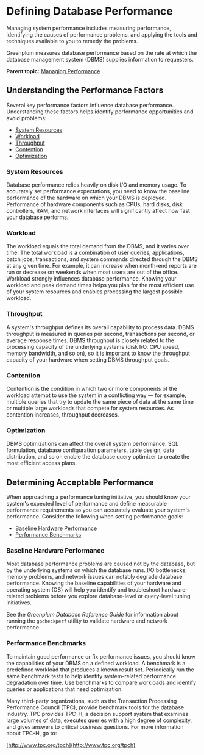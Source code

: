 # Defining Database Performance 

Managing system performance includes measuring performance, identifying the causes of performance problems, and applying the tools and techniques available to you to remedy the problems.

Greenplum measures database performance based on the rate at which the database management system \(DBMS\) supplies information to requesters.

**Parent topic:** [Managing Performance](partV.html)

## Understanding the Performance Factors 

Several key performance factors influence database performance. Understanding these factors helps identify performance opportunities and avoid problems:

-   [System Resources](#topic3)
-   [Workload](#topic4)
-   [Throughput](#topic5)
-   [Contention](#topic6)
-   [Optimization](#topic7)

### System Resources 

Database performance relies heavily on disk I/O and memory usage. To accurately set performance expectations, you need to know the baseline performance of the hardware on which your DBMS is deployed. Performance of hardware components such as CPUs, hard disks, disk controllers, RAM, and network interfaces will significantly affect how fast your database performs.

### Workload 

The workload equals the total demand from the DBMS, and it varies over time. The total workload is a combination of user queries, applications, batch jobs, transactions, and system commands directed through the DBMS at any given time. For example, it can increase when month-end reports are run or decrease on weekends when most users are out of the office. Workload strongly influences database performance. Knowing your workload and peak demand times helps you plan for the most efficient use of your system resources and enables processing the largest possible workload.

### Throughput 

A system's throughput defines its overall capability to process data. DBMS throughput is measured in queries per second, transactions per second, or average response times. DBMS throughput is closely related to the processing capacity of the underlying systems \(disk I/O, CPU speed, memory bandwidth, and so on\), so it is important to know the throughput capacity of your hardware when setting DBMS throughput goals.

### Contention 

Contention is the condition in which two or more components of the workload attempt to use the system in a conflicting way — for example, multiple queries that try to update the same piece of data at the same time or multiple large workloads that compete for system resources. As contention increases, throughput decreases.

### Optimization 

DBMS optimizations can affect the overall system performance. SQL formulation, database configuration parameters, table design, data distribution, and so on enable the database query optimizer to create the most efficient access plans.

## Determining Acceptable Performance 

When approaching a performance tuning initiative, you should know your system's expected level of performance and define measurable performance requirements so you can accurately evaluate your system's performance. Consider the following when setting performance goals:

-   [Baseline Hardware Performance](#topic9)
-   [Performance Benchmarks](#topic10)

### Baseline Hardware Performance 

Most database performance problems are caused not by the database, but by the underlying systems on which the database runs. I/O bottlenecks, memory problems, and network issues can notably degrade database performance. Knowing the baseline capabilities of your hardware and operating system \(OS\) will help you identify and troubleshoot hardware-related problems before you explore database-level or query-level tuning initiatives.

See the *Greenplum Database Reference Guide* for information about running the `gpcheckperf` utility to validate hardware and network performance.

### Performance Benchmarks 

To maintain good performance or fix performance issues, you should know the capabilities of your DBMS on a defined workload. A benchmark is a predefined workload that produces a known result set. Periodically run the same benchmark tests to help identify system-related performance degradation over time. Use benchmarks to compare workloads and identify queries or applications that need optimization.

Many third-party organizations, such as the Transaction Processing Performance Council \(TPC\), provide benchmark tools for the database industry. TPC provides TPC-H, a decision support system that examines large volumes of data, executes queries with a high degree of complexity, and gives answers to critical business questions. For more information about TPC-H, go to:

[http://www.tpc.org/tpch](http://www.tpc.org/tpch)

